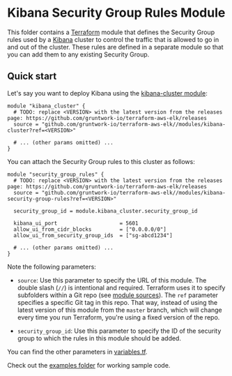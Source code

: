 # Kibana Security Group Rules Module

This folder contains a [Terraform](https://www.terraform.io/) module that defines the Security Group rules used by a 
[Kibana](https://www.elastic.co/products/kibana) cluster to control the traffic that is allowed to go in and out of the cluster. 
These rules are defined in a separate module so that you can add them to any existing Security Group. 

## Quick start

Let's say you want to deploy Kibana using the [kibana-cluster module](/modules/kibana-cluster): 

```hcl
module "kibana_cluster" {
  # TODO: replace <VERSION> with the latest version from the releases page: https://github.com/gruntwork-io/terraform-aws-elk/releases
  source = "github.com/gruntwork-io/terraform-aws-elk//modules/kibana-cluster?ref=<VERSION>"

  # ... (other params omitted) ...
}
```

You can attach the Security Group rules to this cluster as follows:

```hcl
module "security_group_rules" {
  # TODO: replace <VERSION> with the latest version from the releases page: https://github.com/gruntwork-io/terraform-aws-elk/releases
  source = "github.com/gruntwork-io/terraform-aws-elk//modules/kibana-security-group-rules?ref=<VERSION>"

  security_group_id = module.kibana_cluster.security_group_id
  
  kibana_ui_port                    = 5601
  allow_ui_from_cidr_blocks         = ["0.0.0.0/0"]
  allow_ui_from_security_group_ids  = ["sg-abcd1234"]
  
  # ... (other params omitted) ...
}
```

Note the following parameters:

* `source`: Use this parameter to specify the URL of this module. The double slash (`//`) is intentional 
  and required. Terraform uses it to specify subfolders within a Git repo (see [module 
  sources](https://www.terraform.io/docs/modules/sources.html)). The `ref` parameter specifies a specific Git tag in 
  this repo. That way, instead of using the latest version of this module from the `master` branch, which 
  will change every time you run Terraform, you're using a fixed version of the repo.

* `security_group_id`: Use this parameter to specify the ID of the security group to which the rules in this module
  should be added.

  
You can find the other parameters in [variables.tf](variables.tf).

Check out the [examples folder](/examples) for working sample code.

